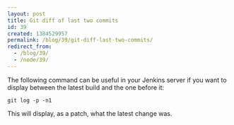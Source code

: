 ```yaml
---
layout: post
title: Git diff of last two commits
id: 39
created: 1384529957
permalink: /blog/39/git-diff-last-two-commits/
redirect_from:
  - /blog/39/
  - /node/39/
---
```

The following command can be useful in your Jenkins server if you want to display between the latest build and the one before it:

    git log -p -n1

This will display, as a patch, what the latest change was.
